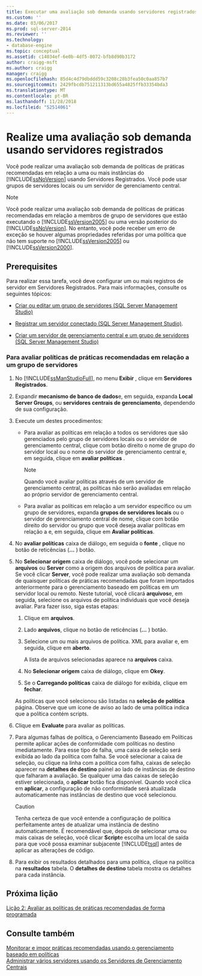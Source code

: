 ```yaml
---
title: Executar uma avaliação sob demanda usando servidores registrados | Microsoft Docs
ms.custom: ''
ms.date: 03/06/2017
ms.prod: sql-server-2014
ms.reviewer: ''
ms.technology:
- database-engine
ms.topic: conceptual
ms.assetid: c14034ef-6e0b-4df5-8072-bfb8d90b3172
author: craigg-msft
ms.author: craigg
manager: craigg
ms.openlocfilehash: 85d4c4d79dbddd59c3208c28b3fea50c0aa857b7
ms.sourcegitcommit: 2429fbcdb751211313bd655a4825ffb33354bda3
ms.translationtype: MT
ms.contentlocale: pt-BR
ms.lasthandoff: 11/28/2018
ms.locfileid: "52514061"
---
```

# <a name="perform-an-on-demand-evaluation-by-using-registered-servers"></a>Realize uma avaliação sob demanda usando servidores registrados
  Você pode realizar uma avaliação sob demanda de políticas de práticas recomendadas em relação a uma ou mais instâncias do [!INCLUDE[ssNoVersion](../includes/ssnoversion-md.md)] usando Servidores Registrados. Você pode usar grupos de servidores locais ou um servidor de gerenciamento central.  
  
> [!NOTE]  
>  Você pode realizar uma avaliação sob demanda de políticas de práticas recomendadas em relação a membros de grupo de servidores que estão executando o [!INCLUDE[ssVersion2005](../includes/ssversion2005-md.md)] ou uma versão posterior do [!INCLUDE[ssNoVersion](../includes/ssnoversion-md.md)]. No entanto, você pode receber um erro de exceção se houver algumas propriedades referidas por uma política que não tem suporte no [!INCLUDE[ssVersion2005](../includes/ssversion2005-md.md)] ou [!INCLUDE[ssVersion2000](../includes/ssversion2000-md.md)].  
  
## <a name="prerequisites"></a>Prerequisites  
 Para realizar essa tarefa, você deve configurar um ou mais registros de servidor em Servidores Registrados. Para mais informações, consulte os seguintes tópicos:  
  
-   [Criar ou editar um grupo de servidores &#40;SQL Server Management Studio&#41;](../ssms/register-servers/create-or-edit-a-server-group-sql-server-management-studio.md)  
  
-   [Registrar um servidor conectado &#40;SQL Server Management Studio&#41;](../ssms/register-servers/register-a-connected-server-sql-server-management-studio.md).  
  
-   [Criar um servidor de gerenciamento central e um grupo de servidores &#40;SQL Server Management Studio&#41;](../ssms/register-servers/create-a-central-management-server-and-server-group.md)  
  
### <a name="to-evaluate-best-practices-policies-against-a-server-group"></a>Para avaliar políticas de práticas recomendadas em relação a um grupo de servidores  
  
1.  No [!INCLUDE[ssManStudioFull](../includes/ssmanstudiofull-md.md)], no menu **Exibir** , clique em **Servidores Registrados**.  
  
2.  Expandir **mecanismo de banco de dados**e, em seguida, expanda **Local Server Groups**, ou **servidores centrais de gerenciamento**, dependendo de sua configuração.  
  
3.  Execute um destes procedimentos:  
  
    -   Para avaliar as políticas em relação a todos os servidores que são gerenciados pelo grupo de servidores locais ou o servidor de gerenciamento central, clique com botão direito o nome de grupo do servidor local ou o nome do servidor de gerenciamento central e, em seguida, clique em **avaliar políticas** .  
  
        > [!NOTE]  
        >  Quando você avaliar políticas através de um servidor de gerenciamento central, as políticas não serão avaliadas em relação ao próprio servidor de gerenciamento central.  
  
    -   Para avaliar as políticas em relação a um servidor específico ou um grupo de servidores, expanda **grupos de servidores locais** ou o servidor de gerenciamento central de nome, clique com botão direito do servidor ou grupo que você deseja avaliar políticas em relação a e, em seguida, clique em **Avaliar políticas**.  
  
4.  No **avaliar políticas** caixa de diálogo, em seguida o **fonte** , clique no botão de reticências (**...** ) botão.  
  
5.  No **Selecionar origem** caixa de diálogo, você pode selecionar um **arquivos** ou **Server** como a origem dos arquivos de política para avaliar. Se você clicar **Server**, você pode realizar uma avaliação sob demanda de quaisquer políticas de práticas recomendadas que foram importados anteriormente para o gerenciamento baseado em políticas em um servidor local ou remoto. Neste tutorial, você clicará **arquivos**e, em seguida, selecione os arquivos de política individuais que você deseja avaliar. Para fazer isso, siga estas etapas:  
  
    1.  Clique em **arquivos**.  
  
    2.  Lado **arquivos**, clique no botão de reticências (**...** ) botão.  
  
    3.  Selecione um ou mais arquivos de política. XML para avaliar e, em seguida, clique em **aberto**.  
  
         A lista de arquivos selecionadas aparece na **arquivos** caixa.  
  
    4.  No **Selecionar origem** caixa de diálogo, clique em **Okey**.  
  
    5.  Se o **Carregando políticas** caixa de diálogo for exibida, clique em **fechar**.  
  
     As políticas que você selecionou são listadas na **seleção de política** página. Observe que um ícone de aviso ao lado de uma política indica que a política contém scripts.  
  
6.  Clique em **Evaluate** para avaliar as políticas.  
  
7.  Para algumas falhas de política, o Gerenciamento Baseado em Políticas permite aplicar ações de conformidade com políticas no destino imediatamente. Para esse tipo de falha, uma caixa de seleção será exibida ao lado da política com falha. Se você selecionar a caixa de seleção, ou clique na linha com a política com falha, caixas de seleção aparecer na **detalhes de destino** painel ao lado de instâncias de destino que falharam a avaliação. Se qualquer uma das caixas de seleção estiver selecionada, o **aplicar** botão fica disponível. Quando você clica em **aplicar**, a configuração de não conformidade será atualizada automaticamente nas instâncias de destino que você selecionou.  
  
    > [!CAUTION]  
    >  Tenha certeza de que você entende a configuração de política perfeitamente antes de atualizar uma instância de destino automaticamente. É recomendável que, depois de selecionar uma ou mais caixas de seleção, você clicar **Script**e escolha um local de saída para que você possa examinar subjacente [!INCLUDE[tsql](../includes/tsql-md.md)] antes de aplicar as alterações de código.  
  
8.  Para exibir os resultados detalhados para uma política, clique na política na **resultados** tabela. O **detalhes de destino** tabela mostra os detalhes para cada instância.  
  
## <a name="next-lesson"></a>Próxima lição  
 [Lição 2: Avaliar as políticas de práticas recomendadas de forma programada](../../2014/tutorials/lesson-2-evaluate-best-practices-policies-on-a-scheduled-basis.md)  
  
## <a name="see-also"></a>Consulte também  
 [Monitorar e impor práticas recomendadas usando o gerenciamento baseado em políticas](../relational-databases/policy-based-management/monitor-and-enforce-best-practices-by-using-policy-based-management.md)   
 [Administrar vários servidores usando os Servidores de Gerenciamento Centrais](../relational-databases/administer-multiple-servers-using-central-management-servers.md)  
  
  
